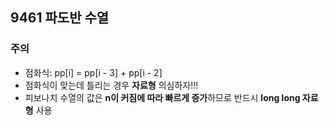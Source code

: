 ## 9461 파도반 수열

### 주의
- 점화식: pp[i] = pp[i - 3] + pp[i - 2]
- 점화식이 맞는데 틀리는 경우 **자료형** 의심하자!!!
- 피보나치 수열의 값은 **n이 커짐에 따라 빠르게 증가**하므로 반드시 **long long 자료형** 사용
